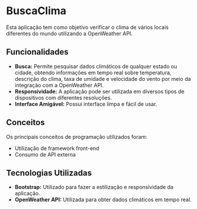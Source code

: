 # BuscaClima
Esta aplicação tem como objetivo verificar o clima de vários locais diferentes do mundo utilizando a OpenWeather API.

## Funcionalidades
- **Busca:** Permite pesquisar dados climáticos de qualquer estado ou cidade, obtendo informações em tempo real sobre temperatura, descrição do clima, taxa de umidade e velocidade do vento por meio da integração com a OpenWeather API. 
- **Responsividade:** A aplicação pode ser utilizada em diversos tipos de dispositivos com diferentes resoluções.
- **Interface Amigável:** Possui interface limpa e fácil de usar.

## Conceitos
Os principais conceitos de programação utilizados foram:
- Utilização de framework front-end
- Consumo de API externa

## Tecnologias Utilizadas
- **Bootstrap:** Utilizado para fazer a estilização e responsividade da aplicação.
- **OpenWeather API:** Utilizada para obter dados climáticos em tempo real.
